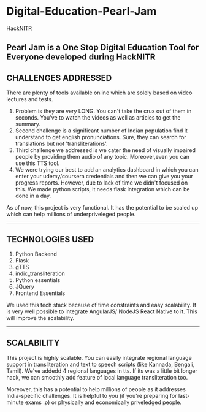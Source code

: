 # Digital-Education-Pearl-Jam
HackNITR

Pearl Jam is a One Stop Digital Education Tool for Everyone developed during HackNITR
--------------------------------------------------------------------------------------------------------------------------
CHALLENGES ADDRESSED
--------------------------------------------------------------------------------------------------------------------------
There are plenty of tools available online which are solely based on video lectures and tests.

1) Problem is they are very LONG. You can't take the crux out of them in seconds. You've to watch the videos as well as
articles to get the summary.
2) Second challenge is a significant number of Indian population find it understand to get english pronunciations. Sure, 
they can search for translations but not 'transliterations'.
3) Third challenge we addressed is we cater the need of visually impaired people by providing them audio of any topic. 
Moreover,even you can use this TTS tool.
4) We were trying our best to add an analytics dashboard in which you can enter your udemy/coursera credentials and then
we can give you your progress reports. However, due to lack of time we didn't focused on this. We made python scripts, it 
needs flask integration which can be done in a day.

As of now, this project is very functional. It has the potential to be scaled up which can help millions of underpriveleged
people.

---------------------------------------------------------------------------------------------------------------------------
TECHNOLOGIES USED
--------------------------------------------------------------------------------------------------------------------------
1. Python Backend
2. Flask
3. gTTS
4. indic_transliteration
5. Python essentials
6. JQuery
7. Frontend Essentials

We used this tech stack because of time constraints and easy scalability. It is very well possible to integrate AngularJS/
NodeJS
React Native to it. This will improve the scalability.

-----------------------------------------------------------------------------------------------------------------------------
SCALABILITY
--------------------------------------------------------------------------------------------------------------------------
This project is highly scalable. You can easily integrate regional language support in transliteration and text to speech
scripts (like Kannada, Bengali, Tamil). We've addedd 4 regional languages in tts. If its was a little bit longer hack,
we can smoothly add feature of local language transliteration too.

Moreover, this has a potential to help millions of people as it addresses India-specific challenges. It is helpful to 
you (if you're preparing for last-minute exams :p) or physically and economically priveledged people.

